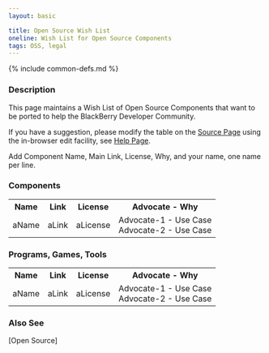 ```yaml
---
layout: basic

title: Open Source Wish List
oneline: Wish List for Open Source Components
tags: OSS, legal
---
```

{% include common-defs.md %}

### Description
This page maintains a Wish List of Open Source Components that want to be ported to help the BlackBerry
Developer Community.

If you have a suggestion, please modify the table 
on the <a href="{{ site.stage }}{{ page.url | replace:'.html','.md' }}" target="_blank">Source Page</a>
using the in-browser edit facility, see [Help Page](other/Quick_Edit.html).

Add Component Name, Main Link, License, Why, and your name, one name per line.

### Components

<table class="plaintable">
<body>
<tr>
<th>Name</th>
<th>Link</th>
<th>License</th>
<th>Advocate - Why</th>
</tr>
<tr>
<td>aName</td>
<td>aLink</td>
<td>aLicense</td>
<td>Advocate-1 - Use Case
<br/>
Advocate-2 - Use Case</td>
</tr>
</body>
</table>

### Programs, Games, Tools

<table class="plaintable">
<body>
<tr>
<th>Name</th>
<th>Link</th>
<th>License</th>
<th>Advocate - Why</th>
</tr>
<tr>
<td>aName</td>
<td>aLink</td>
<td>aLicense</td>
<td>Advocate-1 - Use Case
<br/>
Advocate-2 - Use Case</td>
</tr>
</body>
</table>

### Also See
[Open Source]

